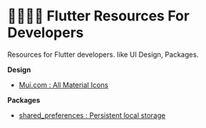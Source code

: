 # 🤖📱💡📖 Flutter Resources For Developers

Resources for Flutter developers. like UI Design, Packages.

**Design**

- [Mui.com : All Material Icons ](https://mui.com/material-ui/material-icons)


**Packages**
- [shared_preferences : Persistent local storage ](https://pub.dev/packages/shared_preferences)